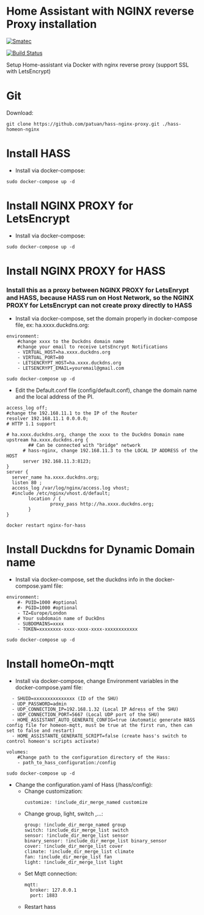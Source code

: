 # Home Assistant with NGINX reverse Proxy installation

[![Smatec](https://smatec.com.vn/wp-content/uploads/2019/04/smatect-logo.png)](http:/homeon.vn)

[![Build Status](https://travis-ci.org/joemccann/dillinger.svg?branch=master)](https://travis-ci.org/joemccann/dillinger)

Setup Home-assistant via Docker with nginx reverse proxy (support SSL with LetsEncrypt)

# Git
  Download:
  ```
  git clone https://github.com/patuan/hass-nginx-proxy.git ./hass-homeon-nginx
  ```

# Install HASS
  - Install via docker-compose:
  ```
  sudo docker-compose up -d
  ```
    
# Install NGINX PROXY for LetsEncrypt
  - Install via docker-compose:
  ```
  sudo docker-compose up -d
  ```
  
# Install NGINX PROXY for HASS
### Install this as a proxy between NGINX PROXY for LetsEnrypt and HASS, because HASS run on Host Network, so the NGINX PROXY for LetsEncrypt can not create proxy directly to HASS
  - Install via docker-compose, set the domain properly in docker-compose file, ex: ha.xxxx.duckdns.org:
  ```
  environment:
      #change xxxx to the Duckdns domain name
      #change your email to receive LetsEncrypt Notifications
      - VIRTUAL_HOST=ha.xxxx.duckdns.org
      - VIRTUAL_PORT=80
      - LETSENCRYPT_HOST=ha.xxxx.duckdns.org
      - LETSENCRYPT_EMAIL=youremail@gmail.com
  ```
  ```
  sudo docker-compose up -d
  ```
  - Edit the Default.conf file (config/default.conf), change the domain name and the local address of the PI.
  ```
  access_log off;
  #change the 192.168.11.1 to the IP of the Router
  resolver 192.168.11.1 0.0.0.0;
  # HTTP 1.1 support
  ```
  ```
  # ha.xxxx.duckdns.org, change the xxxx to the Duckdns Domain name
  upstream ha.xxxx.duckdns.org {
          ## Can be connected with "bridge" network
        # hass-nginx, change 192.168.11.3 to the LOCAL IP ADDRESS of the HOST
        server 192.168.11.3:8123;
  }
  server {
    server_name ha.xxxx.duckdns.org;
    listen 80 ;
    access_log /var/log/nginx/access.log vhost;
    #include /etc/nginx/vhost.d/default;
          location / {
                  proxy_pass http://ha.xxxx.duckdns.org;
          }
  }
  ```
  ```
  docker restart nginx-for-hass
  ```
  
# Install Duckdns for Dynamic Domain name
  - Install via docker-compose, set the duckdns info in the docker-compose.yaml file:
  ```
  environment:
      #- PUID=1000 #optional
      #- PGID=1000 #optional
      - TZ=Europe/London
      # Your subdomain name of DuckDns
      - SUBDOMAINS=xxxx
      - TOKEN=xxxxxxxx-xxxx-xxxx-xxxx-xxxxxxxxxxxx
  ```
  ```
  sudo docker-compose up -d
  ```

# Install homeOn-mqtt
  - Install via docker-compose, change Environment variables in the docker-compose.yaml file:
  ```
    - SHUID=xxxxxxxxxxxxxxx (ID of the SHU)
    - UDP_PASSWORD=admin
    - UDP_CONNECTION_IP=192.168.1.32 (Local IP Adress of the SHU)
    - UDP_CONNECTION_PORT=5667 (Local UDP port of the SHU)        
    - HOME_ASSISTANT_AUTO_GENERATE_CONFIG=true (Automatic generate HASS config file for homeon-mqtt, must be true at the first run, then can set to false and restart)
    - HOME_ASSISTANTE_GENERATE_SCRIPT=false (create hass's switch to control homeon's scripts activate)
  ```
  ```
  volumes:
      #Change path to the configuration directory of the Hass:
      - path_to_hass_configuration:/config 
  ```
  ```
  sudo docker-compose up -d
  ```
  - Change the configuration.yaml of Hass (/hass/config):
    - Change customization: 
        ```
        customize: !include_dir_merge_named customize
        ```
    - Change group, light, switch ,...:
        ```
        group: !include_dir_merge_named group
        switch: !include_dir_merge_list switch
        sensor: !include_dir_merge_list sensor
        binary_sensor: !include_dir_merge_list binary_sensor
        cover: !include_dir_merge_list cover
        climate: !include_dir_merge_list climate
        fan: !include_dir_merge_list fan
        light: !include_dir_merge_list light
        ```
    - Set Mqtt connection:
        ```
        mqtt:
          broker: 127.0.0.1
          port: 1883
        ```
    - Restart hass 
